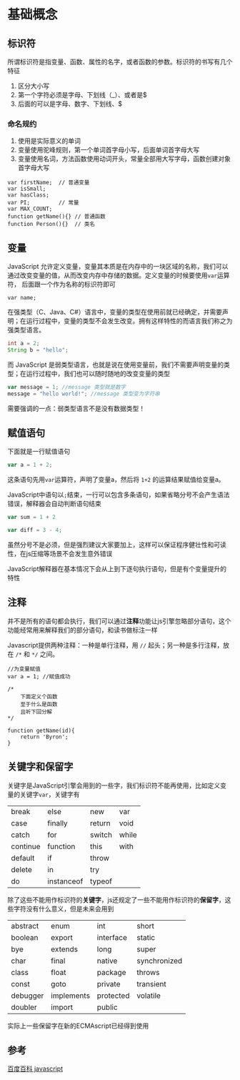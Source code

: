 # 基础概念

## 标识符

所谓标识符是指变量、函数、属性的名字，或者函数的参数。标识符的书写有几个特征

1.  区分大小写
2.  第一个字符必须是字母、下划线（_）、或者是$
3.  后面的可以是字母、数字、下划线、$

### 命名规约

1.  使用是实际意义的单词
2.  变量使用驼峰规则，第一个单词首字母小写，后面单词首字母大写
3.  变量使用名词，方法函数使用动词开头，常量全部用大写字母，函数创建对象首字母大写  

```
var firstName;  // 普通变量
var isSmall;
var hasClass;
var PI;         // 常量
var MAX_COUNT;  
function getName(){} // 普通函数
function Person(){}  // 类名

```

## 变量

JavaScript 允许定义变量，变量其本质是在内存中的一块区域的名称，我们可以通过改变变量的值，从而改变内存中存储的数据。定义变量的时候要使用`var`运算符， 后面跟一个作为名称的标识符即可

```
var name;

```

在强类型（C、Java、C#）语言中，变量的类型在使用前就已经确定，并需要声明；在运行过程中，变量的类型不会发生改变。拥有这样特性的而语言我们称之为强类型语言。

```java 
int a = 2;
String b = "hello";

```

而 JavaScript 是弱类型语言，也就是说在使用变量前，我们不需要声明变量的类型；在运行过程中，我们也可以随时随地的改变变量的类型

```javascript
var message = 1; //message 类型就是数字
message = "hello world!"; //message 类型变为字符串

```

需要强调的一点：弱类型语言不是没有数据类型！

## 赋值语句

下面就是一行赋值语句

```javascript
var a = 1 + 2;
```

这条语句先用`var`运算符，声明了变量a，然后将 `1+2` 的运算结果赋值给变量a。

JavaScript中语句以`;`结束，一行可以包含多条语句，如果省略分号不会产生语法错误，解释器会自动判断语句结束

```javascript
var sum = 1 + 2

var diff = 3 - 4;

```

虽然分号不是必须，但是强烈建议大家要加上，这样可以保证程序健壮性和可读性，在js压缩等场景不会发生意外错误

JavaScript解释器在基本情况下会从上到下逐句执行语句，但是有个变量提升的特性

## 注释

并不是所有的语句都会执行，我们可以通过**注释**功能让js引擎忽略部分语句，这个功能经常用来解释我们的部分语句，和读书做标注一样

Javascript提供两种注释：一种是单行注释，用 `//` 起头；另一种是多行注释，放在 `/*` 和 `*/` 之间。

```
//为变量赋值
var a = 1; //赋值成功

/*
    下面定义个函数
    至于什么是函数
    且听下回分解
*/

function getName(id){
    return 'Byron';
}

```

## 关键字和保留字

关键字是JavaScript引擎会用到的一些字，我们标识符不能再使用，比如定义变量的关键字`var`，关键字有

|  |  |  |  |
| --- | --- | --- | --- |
| break | else | new | var |
| case | finally | return | void |
| catch | for | switch | while |
| continue | function | this | with |
| default | if | throw |  |
| delete | in | try |  |
| do | instanceof | typeof |

除了这些不能用作标识符的**关键字**，js还规定了一些不能用作标识符的**保留字**，这些字符没有什么意义，但是未来会用到

|  |  |  |  |
| --- | --- | --- | --- |
| abstract | enum | int | short |
| boolean | export | interface | static |
| bye | extends | long | super |
| char | final | native | synchronized |
| class | float | package | throws |
| const | goto | private | transient |
| debugger | implements | protected | volatile |
| doubler | import | public |

实际上一些保留字在新的ECMAscript已经得到使用

## 参考

[百度百科 javascript](http://baike.baidu.com/view/16168.htm)